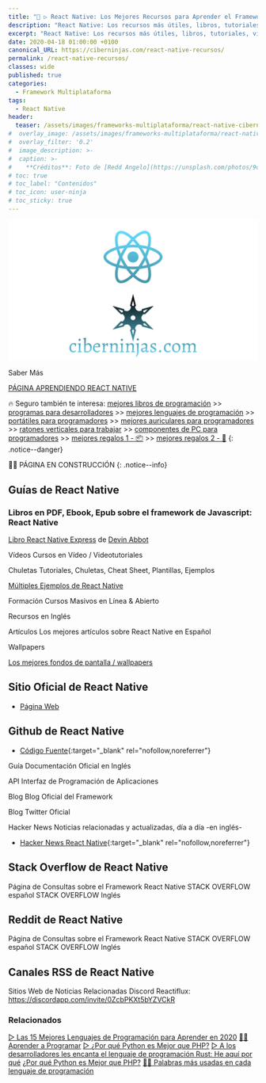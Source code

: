 ```yaml
---
title: "🥇 ▷ React Native: Los Mejores Recursos para Aprender el Framework Javascript de Facebook"
description: "React Native: Los recursos más útiles, libros, tutoriales, videotutoriales, artículos, redes sociales, noticas, rss. Absolutamente todo lo que debes saber. Las herramientas ninjas necesarias para aprender React Native.."
excerpt: "React Native: Los recursos más útiles, libros, tutoriales, videotutoriales, artículos, redes sociales, noticas, rss. Absolutamente todo lo que debes saber. Las herramientas ninjas necesarias para aprender React Native."
date: 2020-04-18 01:00:00 +0100
canonical_URL: https://ciberninjas.com/react-native-recursos/
permalink: /react-native-recursos/
classes: wide
published: true
categories:
  - Framework Multiplataforma
tags:
  - React Native
header:
  teaser: /assets/images/frameworks-multiplataforma/react-native-ciberninjas-recursos.webp
#  overlay_image: /assets/images/frameworks-multiplataforma/react-native-ciberninjas.webp
#  overlay_filter: '0.2'
#  image_description: >-
#  caption: >-
#    **Créditos**: Foto de [Redd Angelo](https://unsplash.com/photos/9o8YdYGTT64) en [Unsplash](https://unsplash.com/@reddangelo)
# toc: true
# toc_label: "Contenidos"
# toc_icon: user-ninja
# toc_sticky: true
---
```


![React Native: Recursos para Aprender todo sobre el Framework Javascript de Facebook](/assets/images/frameworks-multiplataforma/react-native-ciberninjas-recursos.webp "React Native: Recursos para Aprender todo sobre el Framework Javascript de Facebook")

Saber Más

[PÁGINA APRENDIENDO REACT NATIVE](https://ciberninjas.com/react-native/)

🔥 Seguro también te interesa: [mejores libros de programación](/programar/) >> [programas para desarrolladores](/mejores-editores-texto/) >> [mejores lenguajes de programación](/15-mejores-lenguajes-programacion/) >> [portátiles para programadores]() >> [mejores auriculares para programadores](/auriculares-dise%C3%B1o/) >> [ratones verticales para trabajar](/teclados-ratones-dise%C3%B1o/) >> [componentes de PC para programadores](/ordenadores-componentes/) >> [mejores regalos 1 - 📦](/black-friday-amazon/) >> [mejores regalos 2 - 🎁](/prime-day-amazon/)
{: .notice--danger}

👷‍♂️ PÁGINA EN CONSTRUCCIÓN
{: .notice--info}

## **Guías de React Native**

### Libros en PDF, Ebook, Epub sobre el framework de Javascript: React Native

[Libro React Native Express](http://www.reactnativeexpress.com/) de [Devin Abbot](https://ciberninjas.com/etiqueta-catalogo/devin-abbott)

Vídeos
Cursos en Vídeo / Videotutoriales

Chuletas
Tutoriales, Chuletas, Cheat Sheet, Plantillas, Ejemplos

[Múltiples Ejemplos de React Native](https://necolas.github.io/react-native-web/examples)

Formación
Cursos Masivos en Línea & Abierto

Recursos en Inglés

Artículos
Los mejores artículos sobre React Native en Español

Wallpapers

[Los mejores fondos de pantalla / wallpapers](https://ibb.co/album/k4xXfa)

## **Sitio Oficial de React Native**
- [Página Web](https://reactnative.dev/)

## **Github de React Native**
- [Código Fuente](https://github.com/facebook/react-native){:target="_blank" rel="nofollow,noreferrer"}

Guía
Documentación Oficial en Inglés

API
Interfaz de Programación de Aplicaciones

Blog
Blog Oficial del Framework

Blog
Twitter Oficial

Hacker News
Noticias relacionadas y actualizadas, día a día -en inglés-

- [Hacker News React Native](https://hn.algolia.com/?dateRange=all&page=0&prefix=false&query=react%20native&sort=byDate&type=story){:target="_blank" rel="nofollow,noreferrer"}

## Stack Overflow de React Native
Página de Consultas sobre el Framework React Native
STACK OVERFLOW español
STACK OVERFLOW Inglés

## Reddit de React Native
Página de Consultas sobre el Framework React Native
STACK OVERFLOW español
STACK OVERFLOW Inglés

## Canales RSS de React Native
Sitios Web de Noticias Relacionadas
Discord Reactiflux: https://discordapp.com/invite/0ZcbPKXt5bYZVCkR

### Relacionados

[▷ Las 15 Mejores Lenguajes de Programación para Aprender en 2020](/programar/)
[👩‍💻 Aprender a Programar](/aprender/ "👩‍💻 Aprender a Programar")
[▷ ¿Por qué Python es Mejor que PHP?](desarrolladores-lenguaje-rust/ "👩‍💻 Aprender a Programar es Cada Vez Más Difícil")
[▷ A los desarrolladores les encanta el lenguaje de programación Rust: He aquí por qué](/porque-python-es-mejor-que-php/ "👩‍💻 Aprender a Programar es Cada Vez Más Difícil")
[¿Por qué Python es Mejor que PHP?](/porque-python-es-mejor-que-php/ "👩‍💻 Aprender a Programar es Cada Vez Más Difícil")
[👨‍🎨 Palabras más usadas en cada lenguaje de programación](/palabras-lenguajes-programacion/ "👨‍🎨 Palabras más usadas en cada lenguaje de programación")
